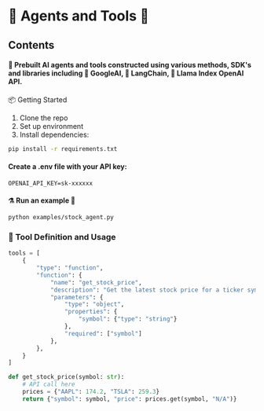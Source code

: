 #  🤖 Agents and Tools 🧰

## Contents 

#### 🗿 Prebuilt AI agents and tools constructed using various methods, SDK's and libraries including 🥽 GoogleAI, 🔗 LangChain, 🦙 Llama Index OpenAI API.

📦 Getting Started

1. Clone the repo
2. Set up environment
3. Install dependencies:

```bash
pip install -r requirements.txt
```
#### Create a .env file with your API key:
```
OPENAI_API_KEY=sk-xxxxxx
```
#### ⚗️ Run an example 🦙
```
python examples/stock_agent.py
```

### 🧰 Tool Definition and Usage 
```python
tools = [
    {
        "type": "function",
        "function": {
            "name": "get_stock_price",
            "description": "Get the latest stock price for a ticker symbol.",
            "parameters": {
                "type": "object",
                "properties": {
                    "symbol": {"type": "string"}
                },
                "required": ["symbol"]
            },
        },
    }
]

def get_stock_price(symbol: str):
    # API call here
    prices = {"AAPL": 174.2, "TSLA": 259.3}
    return {"symbol": symbol, "price": prices.get(symbol, "N/A")}

```


